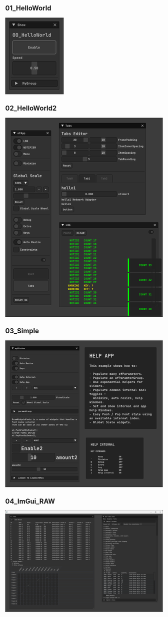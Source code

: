 ## 01_HelloWorld
![](01_HelloWorld/Capture.PNG)  

## 02_HelloWorld2
![](02_HelloWorld2/Capture.PNG)  

## 03_Simple
![](03_Simple/Capture.PNG)

## 04_ImGui_RAW
![](04_ImGui_RAW/Capture.PNG)  